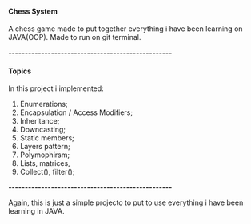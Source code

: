 
#### Chess System

A chess game made to put together everything i have been learning on JAVA(OOP). Made to run on git terminal.

**--------------------------------------------------**

#### Topics

In this project i implemented:

1. Enumerations;
2. Encapsulation / Access Modifiers;
3. Inheritance;
4. Downcasting;
5. Static members;
6. Layers pattern;
7. Polymophirsm;
8. Lists, matrices, 
9. Collect(), filter();

**--------------------------------------------------**

Again, this is just a simple projecto to put to use everything i have been learning in JAVA.
